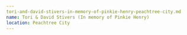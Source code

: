 ```yaml
---
tori-and-david-stivers-in-memory-of-pinkie-henry-peachtree-city.md
name: Tori & David Stivers (In memory of Pinkie Henry)
location: Peachtree City
---
```

